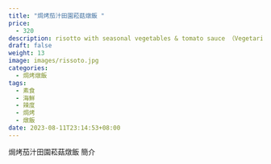 ```yaml
---
title: "焗烤茄汁田園菘菇燉飯 "
price:
  - 320
description: risotto with seasonal vegetables & tomato sauce （Vegetarian）
draft: false
weight: 13
image: images/rissoto.jpg
categories:
  - 焗烤燉飯
tags:
  - 素食
  - 海鮮
  - 辣度
  - 焗烤
  - 燉飯
date: 2023-08-11T23:14:53+08:00
---
```


焗烤茄汁田園菘菇燉飯 簡介
